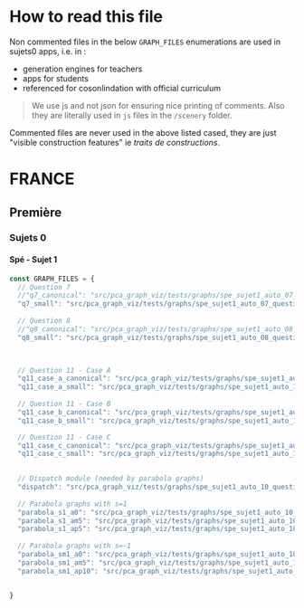 




# How to read this file


Non commented files in the below `GRAPH_FILES` enumerations are used in sujets0 apps, i.e. in : 
- generation engines for teachers 
- apps for students 
- referenced for cosonlindation with official curriculum


> We use js and not json for ensuring nice printing of comments. Also they are literally used in `js` files in the `/scenery` folder.

Commented files are never used in the above listed cased, they are just "visible construction features" ie *traits de constructions*.



# FRANCE


## Première 


### Sujets 0 

#### Spé - Sujet 1




```js
const GRAPH_FILES = {
  // Question 7
  //"q7_canonical": "src/pca_graph_viz/tests/graphs/spe_sujet1_auto_07_question_canonical.py",
  "q7_small": "src/pca_graph_viz/tests/graphs/spe_sujet1_auto_07_question_small.py",
  
  // Question 8  
  //"q8_canonical": "src/pca_graph_viz/tests/graphs/spe_sujet1_auto_08_question_canonical.py",
  "q8_small": "src/pca_graph_viz/tests/graphs/spe_sujet1_auto_08_question_small.py",
  


  // Question 11 - Case A 
  "q11_case_a_canonical": "src/pca_graph_viz/tests/graphs/spe_sujet1_auto_11_case_a_question_canonical.py",
  "q11_case_a_small": "src/pca_graph_viz/tests/graphs/spe_sujet1_auto_11_case_a_question_small.py",
  
  // Question 11 - Case B 
  "q11_case_b_canonical": "src/pca_graph_viz/tests/graphs/spe_sujet1_auto_11_case_b_question_canonical.py",
  "q11_case_b_small": "src/pca_graph_viz/tests/graphs/spe_sujet1_auto_11_case_b_question_small.py",

  // Question 11 - Case C 
  "q11_case_c_canonical": "src/pca_graph_viz/tests/graphs/spe_sujet1_auto_11_case_c_question_canonical.py",
  "q11_case_c_small": "src/pca_graph_viz/tests/graphs/spe_sujet1_auto_11_case_c_question_small.py",

  
  // Dispatch module (needed by parabola graphs)
  "dispatch": "src/pca_graph_viz/tests/graphs/spe_sujet1_auto_10_question_small_dispatch.py",
  
  // Parabola graphs with s=1
  "parabola_s1_a0": "src/pca_graph_viz/tests/graphs/spe_sujet1_auto_10_question_small_parabola_a_s1_a_0.py",
  "parabola_s1_am5": "src/pca_graph_viz/tests/graphs/spe_sujet1_auto_10_question_small_parabola_a_s1_a_m.py",
  "parabola_s1_ap5": "src/pca_graph_viz/tests/graphs/spe_sujet1_auto_10_question_small_parabola_a_s1_a_p.py",
  
  // Parabola graphs with s=-1
  "parabola_sm1_a0": "src/pca_graph_viz/tests/graphs/spe_sujet1_auto_10_question_small_parabola_a_sm1_a_0.py",
  "parabola_sm1_am5": "src/pca_graph_viz/tests/graphs/spe_sujet1_auto_10_question_small_parabola_a_sm1_a_m.py",
  "parabola_sm1_ap10": "src/pca_graph_viz/tests/graphs/spe_sujet1_auto_10_question_small_parabola_a_sm1_a_p.py",


}
```